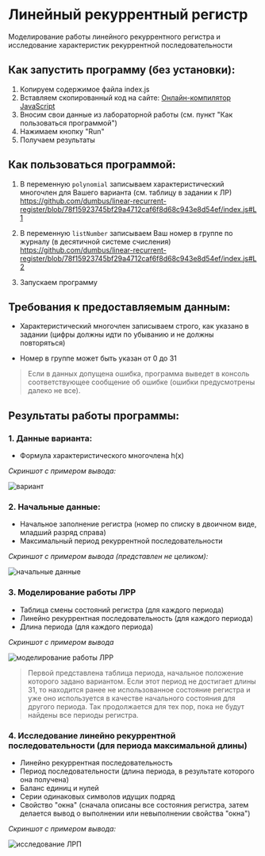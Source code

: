 ﻿# Линейный рекуррентный регистр

Моделирование работы линейного рекуррентного регистра и исследование характеристик рекуррентной последовательности

## Как запустить программу (без установки):

1. Копируем содержимое файла index.js
2. Вставляем скопированный код на сайте: [Онлайн-компилятор JavaScript](https://www.programiz.com/javascript/online-compiler/)
3. Вносим свои данные из лабораторной работы (см. пункт "Как пользоваться программой")
4. Нажимаем кнопку "Run"
5. Получаем результаты

## Как пользоваться программой:

1. В переменную `polynomial` записываем характеристический многочлен для Вашего варианта (см. таблицу в задании к ЛР)
https://github.com/dumbus/linear-recurrent-register/blob/78f15923745bf29a4712caf6f8d68c943e8d54ef/index.js#L1

2. В переменную `listNumber` записываем Ваш номер в группе по журналу (в десятичной системе счисления)
https://github.com/dumbus/linear-recurrent-register/blob/78f15923745bf29a4712caf6f8d68c943e8d54ef/index.js#L2

3. Запускаем программу

## Требования к предоставляемым данным:

* Характеристический многочлен записываем строго, как указано в задании (цифры должны идти по убыванию и не должны повторяться)

* Номер в группе может быть указан от 0 до 31

> Если в данных допущена ошибка, программа выведет в консоль соответствующее сообщение об ошибке (ошибки предусмотрены далеко не все).

## Результаты работы программы:

### 1. Данные варианта:

* Формула характеристического многочлена h(x)

*Скриншот с примером вывода:*  
  
![вариант](https://user-images.githubusercontent.com/79057837/234390003-024b83e3-de35-4546-bff2-6ed61da45b7b.PNG)

### 2. Начальные данные:

* Начальное заполнение регистра (номер по списку в двоичном виде, младший разряд справа)
* Максимальный период рекуррентной последовательности

*Скриншот с примером вывода (представлен не целиком):*  
  
![начальные данные](https://user-images.githubusercontent.com/79057837/234390060-44e5f4b8-a9e6-48db-b637-412d1a6192dd.PNG)

### 3. Моделирование работы ЛРР

* Таблица смены состояний регистра (для каждого периода)
* Линейно рекуррентная последовательность (для каждого периода)
* Длина периода (для каждого периода)

*Скриншот с примером вывода*  
  
![моделирование работы ЛРР](https://user-images.githubusercontent.com/79057837/234390092-3ce7b216-d843-434a-80fb-bf2fab52ef9d.PNG)

> Первой представлена таблица периода, начальное положение которого задано вариантом. Если этот период не достигает длины 31, то находится ранее не использованное состояние регистра и уже оно используется в качестве начального состояния для другого периода. Так продолжается для тех пор, пока не будут найдены все периоды регистра.

### 4. Исследование линейно рекуррентной последовательности (для периода максимальной длины)

* Линейно рекуррентная последовательность
* Период последовательности (длина периода, в результате которого она получена)
* Баланс единиц и нулей
* Серии одинаковых символов идущих подряд
* Свойство "окна" (сначала описаны все состояния регистра, затем делается вывод о выполнении или невыполнении свойства "окна")

*Скриншот с примером вывода:*  
  
![исследование ЛРП](https://user-images.githubusercontent.com/79057837/234390148-163e0abb-52c2-40a2-b927-fce89bd422f5.PNG)

